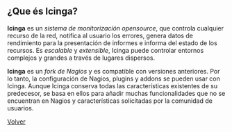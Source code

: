 ## ¿Que és Icinga?

**Icinga** es un *sistema de monitorización opensource*, que controla cualquier recurso de la red, notifica al usuario los errores, genera datos de rendimiento para la presentación de informes e informa del estado de los recursos. Es *escalable* y *extensible*, Icinga puede controlar entornos complejos y grandes a través de lugares dispersos.

**Icinga** es un *fork de Nagios* y es compatible con versiones anteriores. Por lo tanto, la configuración de Nagios, plugins y addons se pueden usar con Icinga. Aunque Icinga conserva todas las características existentes de su predecesor, se basa en ellos para añadir muchas funcionalidades que no se encuentran en Nagios y características solicitadas por la comunidad de usuarios.

[Volver](..)